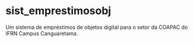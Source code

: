 # sist_emprestimosobj
Um sistema de empréstimos de objetos digital para o setor da COAPAC do IFRN Campus Canguaretama.

